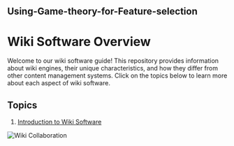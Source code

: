## Using-Game-theory-for-Feature-selection


# Wiki Software Overview

Welcome to our wiki software guide! This repository provides information about wiki engines, their unique characteristics, and how they differ from other content management systems. Click on the topics below to learn more about each aspect of wiki software.

## Topics

1. [Introduction to Wiki Software](topic1.md)

![Wiki Collaboration](images/demoimage.jpg)
